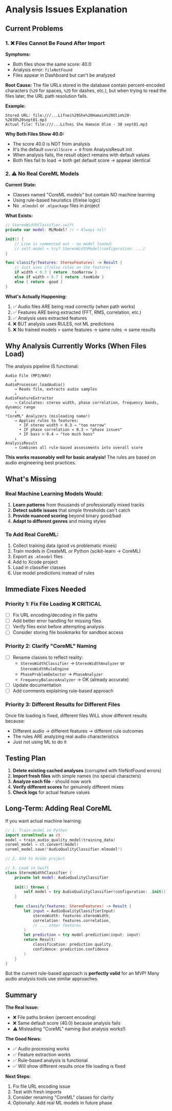 # Analysis Issues Explanation

## Current Problems

### 1. ❌ Files Cannot Be Found After Import
**Symptoms:**
- Both files show the same score: 40.0
- Analysis error: `fileNotFound`
- Files appear in Dashboard but can't be analyzed

**Root Cause:**
The file URLs stored in the database contain percent-encoded characters (`%20` for spaces, `%2D` for dashes, etc.), but when trying to read the files later, the URL path resolution fails.

**Example:**
```
Stored URL: file:///...Lifnei%20She%20Hamaim%20Olim%20-%2030%20sept01.mp3
Actual file: file:///...Lifnei She Hamaim Olim - 30 sept01.mp3
```

**Why Both Files Show 40.0:**
- The score 40.0 is NOT from analysis
- It's the default `overallScore = 0` from AnalysisResult init
- When analysis fails, the result object remains with default values
- Both files fail to load → both get default score → appear identical

### 2. ⚠️ No Real CoreML Models

**Current State:**
- Classes named "CoreML models" but contain NO machine learning
- Using rule-based heuristics (if/else logic)
- No `.mlmodel` or `.mlpackage` files in project

**What Exists:**
```swift
// StereoWidthClassifier.swift
private var model: MLModel? // ← Always nil!

init() {
    // Line is commented out - no model loaded:
    // self.model = try? StereoWidthModel(configuration: ...)
}

func classify(features: StereoFeatures) -> Result {
    // Just uses if/else rules on the features
    if width < 0.3 { return .tooNarrow }
    else if width > 0.7 { return .tooWide }
    else { return .good }
}
```

**What's Actually Happening:**
1. ✅ Audio files ARE being read correctly (when path works)
2. ✅ Features ARE being extracted (FFT, RMS, correlation, etc.)
3. ✅ Analysis uses extracted features
4. ❌ BUT analysis uses RULES, not ML predictions
5. ❌ No trained models = same features → same rules → same results

## Why Analysis Currently Works (When Files Load)

The analysis pipeline IS functional:

```
Audio File (MP3/WAV)
    ↓
AudioProcessor.loadAudio()
    → Reads file, extracts audio samples
    ↓
AudioFeatureExtractor
    → Calculates: stereo width, phase correlation, frequency bands, dynamic range
    ↓
"CoreML" Analyzers (misleading name!)
    → Applies rules to features:
      • IF stereo width < 0.3 → "too narrow"
      • IF phase correlation < 0.3 → "phase issues"
      • IF bass > 0.4 → "too much bass"
    ↓
AnalysisResult
    → Combines all rule-based assessments into overall score
```

**This works reasonably well for basic analysis!** The rules are based on audio engineering best practices.

## What's Missing

### Real Machine Learning Models Would:
1. **Learn patterns** from thousands of professionally mixed tracks
2. **Detect subtle issues** that simple thresholds can't catch
3. **Provide nuanced scoring** beyond binary good/bad
4. **Adapt to different genres** and mixing styles

### To Add Real CoreML:
1. Collect training data (good vs problematic mixes)
2. Train models in CreateML or Python (scikit-learn → CoreML)
3. Export as `.mlmodel` files
4. Add to Xcode project
5. Load in classifier classes
6. Use model predictions instead of rules

## Immediate Fixes Needed

### Priority 1: Fix File Loading ❌ CRITICAL
- [ ] Fix URL encoding/decoding in file paths
- [ ] Add better error handling for missing files
- [ ] Verify files exist before attempting analysis
- [ ] Consider storing file bookmarks for sandbox access

### Priority 2: Clarify "CoreML" Naming
- [ ] Rename classes to reflect reality:
  - `StereoWidthClassifier` → `StereoWidthAnalyzer` or `StereoWidthRuleEngine`
  - `PhaseProblemDetector` → `PhaseAnalyzer`
  - `FrequencyBalanceAnalyzer` → OK (already accurate)
- [ ] Update documentation
- [ ] Add comments explaining rule-based approach

### Priority 3: Different Results for Different Files
Once file loading is fixed, different files WILL show different results because:
- Different audio → different features → different rule outcomes
- The rules ARE analyzing real audio characteristics
- Just not using ML to do it

## Testing Plan

1. **Delete existing cached analyses** (corrupted with fileNotFound errors)
2. **Import fresh files** with simple names (no special characters)
3. **Analyze each file** - should now work
4. **Verify different scores** for genuinely different mixes
5. **Check logs** for actual feature values

## Long-Term: Adding Real CoreML

If you want actual machine learning:

```swift
// 1. Train model in Python
import coremltools as ct
model = train_audio_quality_model(training_data)
coreml_model = ct.convert(model)
coreml_model.save('AudioQualityClassifier.mlmodel')

// 2. Add to Xcode project

// 3. Load in Swift
class StereoWidthClassifier {
    private let model: AudioQualityClassifier
    
    init() throws {
        self.model = try AudioQualityClassifier(configuration: .init())
    }
    
    func classify(features: StereoFeatures) -> Result {
        let input = AudioQualityClassifierInput(
            stereoWidth: features.stereoWidth,
            correlation: features.correlation,
            // ... other features
        )
        let prediction = try model.prediction(input: input)
        return Result(
            classification: prediction.quality,
            confidence: prediction.confidence
        )
    }
}
```

But the current rule-based approach is **perfectly valid** for an MVP! Many audio analysis tools use similar approaches.

## Summary

**The Real Issue:**
- ❌ File paths broken (percent encoding)
- ❌ Same default score (40.0) because analysis fails
- ⚠️ Misleading "CoreML" naming (but analysis works!)

**The Good News:**
- ✅ Audio processing works
- ✅ Feature extraction works
- ✅ Rule-based analysis is functional
- ✅ Will show different results once file loading is fixed

**Next Steps:**
1. Fix file URL encoding issue
2. Test with fresh imports
3. Consider renaming "CoreML" classes for clarity
4. Optionally: Add real ML models in future phase
